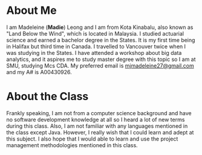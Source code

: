# About Me

I am Madeleine (**Madie**) Leong and I am from Kota Kinabalu, also known as "Land Below the Wind", which is located in Malaysia. I studied actuarial science and earned a bachelor degree in the States. It is my first time being in Halifax but third time in Canada. I travelled to Vancouver twice when I was studying in the States. I have attended a workshop about big data analytics, and it aspires me to study master degree with this topic so I am at SMU, studying Mcs CDA. My preferred email is mjmadeleine27@gmail.com and my A# is A00430926.

# About the Class

Frankly speaking, I am not from a computer science background and have no software development knowledge at all so I heard a lot of new terms during this class. Also, I am not familiar with any languages mentioned in the class except Java. However, I really wish that I could learn and adept at this subject. I also hope that I would able to learn and use the project management methodologies mentioned in this class. 

